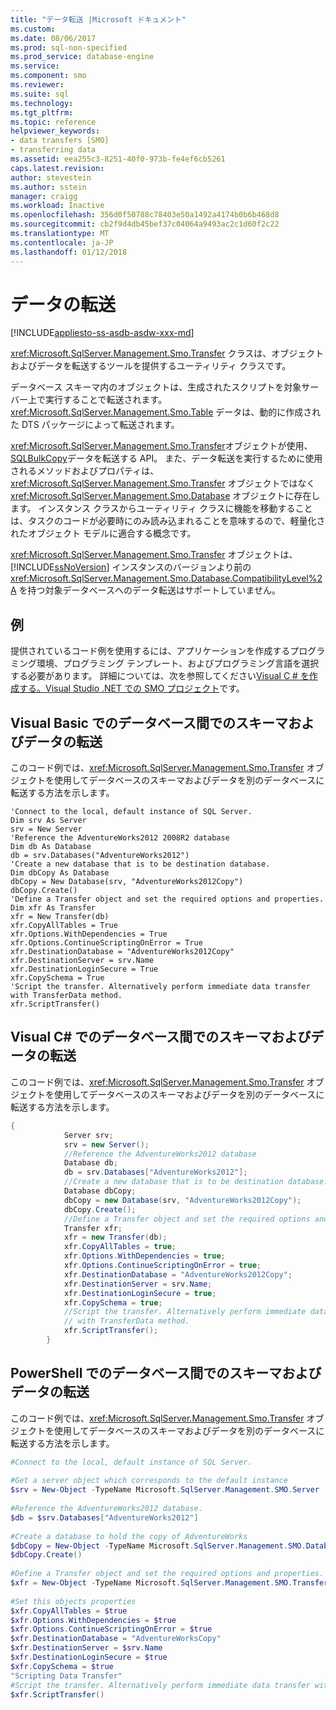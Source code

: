 ```yaml
---
title: "データ転送 |Microsoft ドキュメント"
ms.custom: 
ms.date: 08/06/2017
ms.prod: sql-non-specified
ms.prod_service: database-engine
ms.service: 
ms.component: smo
ms.reviewer: 
ms.suite: sql
ms.technology: 
ms.tgt_pltfrm: 
ms.topic: reference
helpviewer_keywords:
- data transfers [SMO]
- transferring data
ms.assetid: eea255c3-8251-40f0-973b-fe4ef6cb5261
caps.latest.revision: 
author: stevestein
ms.author: sstein
manager: craigg
ms.workload: Inactive
ms.openlocfilehash: 356d0f50788c78403e50a1492a4174b0b6b468d8
ms.sourcegitcommit: cb2f9d4db45bef37c04064a9493ac2c1d60f2c22
ms.translationtype: MT
ms.contentlocale: ja-JP
ms.lasthandoff: 01/12/2018
---
```

# <a name="transferring-data"></a>データの転送
[!INCLUDE[appliesto-ss-asdb-asdw-xxx-md](../../../includes/appliesto-ss-asdb-asdw-xxx-md.md)]

  <xref:Microsoft.SqlServer.Management.Smo.Transfer> クラスは、オブジェクトおよびデータを転送するツールを提供するユーティリティ クラスです。  
  
 データベース スキーマ内のオブジェクトは、生成されたスクリプトを対象サーバー上で実行することで転送されます。 <xref:Microsoft.SqlServer.Management.Smo.Table> データは、動的に作成された DTS パッケージによって転送されます。  
  
 <xref:Microsoft.SqlServer.Management.Smo.Transfer>オブジェクトが使用、 [SQLBulkCopy](https://msdn.microsoft.com/library/system.data.sqlclient.sqlbulkcopy.aspx)データを転送する API。 また、データ転送を実行するために使用されるメソッドおよびプロパティは、<xref:Microsoft.SqlServer.Management.Smo.Transfer> オブジェクトではなく <xref:Microsoft.SqlServer.Management.Smo.Database> オブジェクトに存在します。 インスタンス クラスからユーティリティ クラスに機能を移動することは、タスクのコードが必要時にのみ読み込まれることを意味するので、軽量化されたオブジェクト モデルに適合する概念です。  
  
 <xref:Microsoft.SqlServer.Management.Smo.Transfer> オブジェクトは、[!INCLUDE[ssNoVersion](../../../includes/ssnoversion-md.md)] インスタンスのバージョンより前の <xref:Microsoft.SqlServer.Management.Smo.Database.CompatibilityLevel%2A> を持つ対象データベースへのデータ転送はサポートしていません。  
  
## <a name="example"></a>例  
提供されているコード例を使用するには、アプリケーションを作成するプログラミング環境、プログラミング テンプレート、およびプログラミング言語を選択する必要があります。 詳細については、次を参照してください[Visual C &#35; を作成する。Visual Studio .NET での SMO プロジェクト](../../../relational-databases/server-management-objects-smo/how-to-create-a-visual-csharp-smo-project-in-visual-studio-net.md)です。  
 
  
## <a name="transferring-schema-and-data-from-one-database-to-another-in-visual-basic"></a>Visual Basic でのデータベース間でのスキーマおよびデータの転送  
 このコード例では、<xref:Microsoft.SqlServer.Management.Smo.Transfer> オブジェクトを使用してデータベースのスキーマおよびデータを別のデータベースに転送する方法を示します。  
  
```VBNET
'Connect to the local, default instance of SQL Server.
Dim srv As Server
srv = New Server
'Reference the AdventureWorks2012 2008R2 database
Dim db As Database
db = srv.Databases("AdventureWorks2012")
'Create a new database that is to be destination database.
Dim dbCopy As Database
dbCopy = New Database(srv, "AdventureWorks2012Copy")
dbCopy.Create()
'Define a Transfer object and set the required options and properties.
Dim xfr As Transfer
xfr = New Transfer(db)
xfr.CopyAllTables = True
xfr.Options.WithDependencies = True
xfr.Options.ContinueScriptingOnError = True
xfr.DestinationDatabase = "AdventureWorks2012Copy"
xfr.DestinationServer = srv.Name
xfr.DestinationLoginSecure = True
xfr.CopySchema = True
'Script the transfer. Alternatively perform immediate data transfer with TransferData method.
xfr.ScriptTransfer()
```
  
## <a name="transferring-schema-and-data-from-one-database-to-another-in-visual-c"></a>Visual C# でのデータベース間でのスキーマおよびデータの転送  
 このコード例では、<xref:Microsoft.SqlServer.Management.Smo.Transfer> オブジェクトを使用してデータベースのスキーマおよびデータを別のデータベースに転送する方法を示します。  
  
```csharp  
{  
            Server srv;  
            srv = new Server();  
            //Reference the AdventureWorks2012 database   
            Database db;  
            db = srv.Databases["AdventureWorks2012"];  
            //Create a new database that is to be destination database.   
            Database dbCopy;  
            dbCopy = new Database(srv, "AdventureWorks2012Copy");  
            dbCopy.Create();  
            //Define a Transfer object and set the required options and properties.   
            Transfer xfr;  
            xfr = new Transfer(db);  
            xfr.CopyAllTables = true;  
            xfr.Options.WithDependencies = true;  
            xfr.Options.ContinueScriptingOnError = true;  
            xfr.DestinationDatabase = "AdventureWorks2012Copy";  
            xfr.DestinationServer = srv.Name;  
            xfr.DestinationLoginSecure = true;  
            xfr.CopySchema = true;  
            //Script the transfer. Alternatively perform immediate data transfer   
            // with TransferData method.   
            xfr.ScriptTransfer();  
        }   
```  
  
## <a name="transferring-schema-and-data-from-one-database-to-another-in-powershell"></a>PowerShell でのデータベース間でのスキーマおよびデータの転送  
 このコード例では、<xref:Microsoft.SqlServer.Management.Smo.Transfer> オブジェクトを使用してデータベースのスキーマおよびデータを別のデータベースに転送する方法を示します。  
  
```powershell  
#Connect to the local, default instance of SQL Server.  
  
#Get a server object which corresponds to the default instance  
$srv = New-Object -TypeName Microsoft.SqlServer.Management.SMO.Server  
  
#Reference the AdventureWorks2012 database.  
$db = $srv.Databases["AdventureWorks2012"]  
  
#Create a database to hold the copy of AdventureWorks  
$dbCopy = New-Object -TypeName Microsoft.SqlServer.Management.SMO.Database -argumentlist $srv, "AdventureWorksCopy"  
$dbCopy.Create()  
  
#Define a Transfer object and set the required options and properties.  
$xfr = New-Object -TypeName Microsoft.SqlServer.Management.SMO.Transfer -argumentlist $db  
  
#Set this objects properties  
$xfr.CopyAllTables = $true  
$xfr.Options.WithDependencies = $true  
$xfr.Options.ContinueScriptingOnError = $true  
$xfr.DestinationDatabase = "AdventureWorksCopy"  
$xfr.DestinationServer = $srv.Name  
$xfr.DestinationLoginSecure = $true  
$xfr.CopySchema = $true  
"Scripting Data Transfer"  
#Script the transfer. Alternatively perform immediate data transfer with TransferData method.  
$xfr.ScriptTransfer()  
```  
  
  
